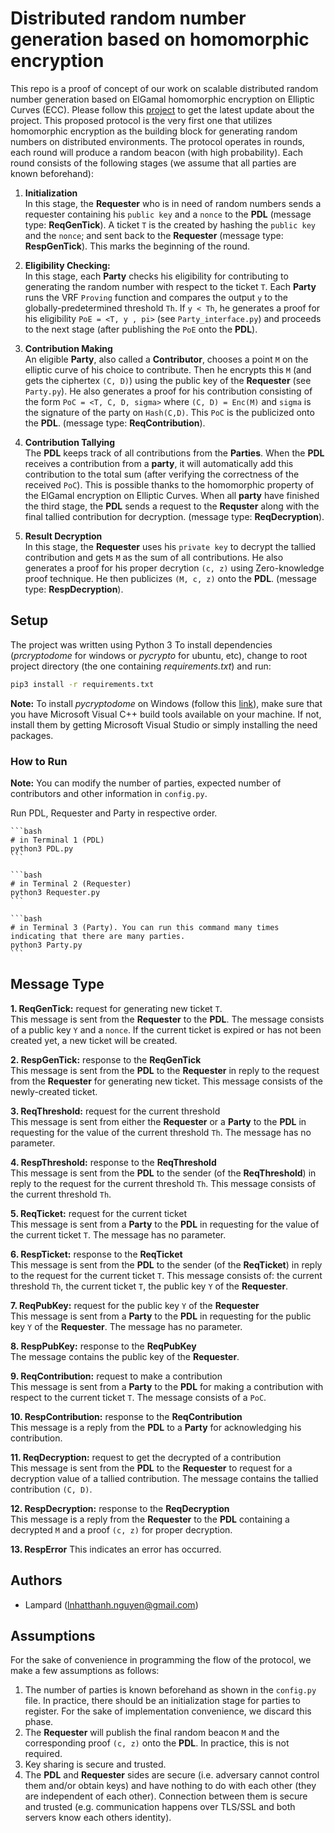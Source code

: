 # Distributed random number generation based on homomorphic encryption
This repo is a proof of concept of our work on scalable distributed random number generation based on 
ElGamal homomorphic encryption on Elliptic Curves (ECC). Please follow this [project](https://github.com/LampardNguyen234/drng) to get the latest update about the project.
This proposed protocol is the very first one that utilizes homomorphic encryption as the building block for generating random numbers on distributed environments.
The protocol operates in rounds, each round will produce a random beacon (with high probability). Each round consists of the following stages (we assume that all parties are known beforehand):

1.  **Initialization** <br/>
In this stage, the **Requester** who is in need of random numbers sends a requester containing his `public key` and a `nonce` to the **PDL** (message type: **ReqGenTick**). A ticket `T` is the created by hashing the `public key` and the `nonce`; and sent back to the **Requester** (message type: **RespGenTick**). This marks the beginning of the round.

2. **Eligibility Checking:** <br/>
In this stage, each **Party** checks his eligibility for contributing to generating the random number with respect to the ticket `T`. Each **Party** runs the VRF `Proving` function and compares the output `y` to the globally-predetermined threshold `Th`. If `y < Th`, he generates a proof for his eligibility `PoE = <T, y , pi>` (see `Party_interface.py`) and proceeds to the next stage (after publishing the `PoE` onto the **PDL**).

3. **Contribution Making** <br/>
An eligible **Party**, also called a **Contributor**, chooses a point `M` on the elliptic curve of his choice to contribute. Then he encrypts this `M` (and gets the ciphertex `(C, D)`) using the public key of the **Requester** (see `Party.py`). He also generates a proof for his contribution consisting of the form `PoC = <T, C, D, sigma>` where `(C, D) = Enc(M)` and `sigma` is the signature of the party on `Hash(C,D)`. This `PoC` is the publicized onto the **PDL**. (message type: **ReqContribution**).

4. **Contribution Tallying** <br/>
The **PDL** keeps track of all contributions from the **Parties**. When the **PDL** receives a contribution from a **party**, it will automatically add this contribution to the total sum (after verifying the correctness of the received `PoC`). This is possible thanks to the homomorphic property of the ElGamal encryption on Elliptic Curves. When all **party** have finished the third stage, the **PDL** sends a request to the **Requster** along with the final tallied contribution for decryption. (message type: **ReqDecryption**).

5. **Result Decryption** <br/>
In this stage, the **Requester** uses his `private key` to decrypt the tallied contribution and gets `M` as the sum of all contributions. He also generates a proof for his proper decrytion `(c, z)` using Zero-knowledge proof technique. He then publicizes `(M, c, z)` onto the **PDL**. (message type: **RespDecryption**).


## Setup
The project was written using Python 3 To install dependencies (*prcryptodome* for windows or *pycrypto* for ubuntu, etc), change to root project directory (the one containing _requirements.txt_) and run:

```bash
pip3 install -r requirements.txt
```

**Note:** To install _pycryptodome_ on Windows (follow this [link](https://pycryptodome-master.readthedocs.io/en/latest/src/installation.html#windows-from-sources-python-3-5-and-newer)), make sure that you have Microsoft Visual C++ build tools available on your machine. If not, install them by getting Microsoft Visual Studio or simply installing the need packages.

### How to Run

**Note:** You can modify the number of parties, expected number of contributors and other information in `config.py`.

Run PDL, Requester and Party in respective order.

    ```bash
    # in Terminal 1 (PDL)
    python3 PDL.py
    ```
    
    ```bash
    # in Terminal 2 (Requester)
    python3 Requester.py
    ```
    
    ```bash
    # in Terminal 3 (Party). You can run this command many times indicating that there are many parties.
    python3 Party.py
    ```

## Message Type
**1. ReqGenTick:** request for generating new ticket `T`. <br/>
This message is sent from the **Requester** to the **PDL**. The message consists of a public key `Y` and a `nonce`. If the current ticket is expired or has not been created yet, a new ticket will be created.

**2. RespGenTick:** response to the **ReqGenTick** <br/>
This message is sent from the **PDL** to the **Requester** in reply to the request from the **Requester** for generating new ticket. This message consists of the newly-created ticket.

**3. ReqThreshold:** request for the current threshold<br/>
This message is sent from either the **Requester** or a **Party** to the **PDL** in requesting for the value of the current threshold `Th`. The message has no parameter.

**4. RespThreshold:** response to the **ReqThreshold** <br/>
This message is sent from the **PDL** to the sender (of the **ReqThreshold**) in reply to the request for the current threshold `Th`. This message consists of the current threshold `Th`.

**5. ReqTicket:** request for the current ticket<br/>
This message is sent from a **Party** to the **PDL** in requesting for the value of the current ticket `T`. The message has no parameter.

**6. RespTicket:** response to the **ReqTicket**  <br/>
This message is sent from the **PDL** to the sender (of the **ReqTicket**) in reply to the request for the current ticket `T`. This message consists of: the current threshold `Th`, the current ticket `T`, the public key `Y` of the **Requester**.

**7. ReqPubKey:** request for the public key `Y` of the **Requester**<br/>
This message is sent from a **Party** to the **PDL** in requesting for the public key `Y` of the **Requester**. The message has no parameter.

**8. RespPubKey:** response to the **ReqPubKey**<br/>
The message contains the public key of the **Requester**.

**9. ReqContribution:** request to make a contribution<br/>
This message is sent from a **Party** to the **PDL** for making a contribution with respect to the current ticket `T`. The message consists of a `PoC`.

**10. RespContribution:** response to the **ReqContribution**<br/>
This message is a reply from the **PDL** to a **Party** for acknowledging his contribution.

**11. ReqDecryption:** request to get the decrypted of a contribution <br/>
This message is sent from the **PDL** to the **Requester** to request for a decryption value of a tallied contribution. The message contains the tallied contribution `(C, D)`.

**12. RespDecryption:** response to the **ReqDecryption** <br/>
This message is a reply from the **Requester** to the **PDL** containing a decrypted `M` and a proof `(c, z)` for proper decryption.

**13. RespError**
This indicates an error has occurred.

## Authors
* Lampard (lnhatthanh.nguyen@gmail.com)

## Assumptions
For the sake of convenience in programming the flow of the protocol, we make a few assumptions as follows:
1.  The number of parties is known beforehand as shown in the `config.py` file. In practice, there should be an initialization stage for parties to register. For the sake of implementation convenience, we discard this phase.
2.  The **Requester** will publish the final random beacon `M` and the corresponding proof `(c, z)` onto the **PDL**. In practice, this is not required.
3. Key sharing is secure and trusted.
4. The **PDL** and **Requester** sides are secure (i.e. adversary cannot control them and/or obtain keys) and have nothing to do with each other (they are independent of each other). Connection between them is secure and trusted (e.g. communication happens over TLS/SSL and both servers know each others identity).

